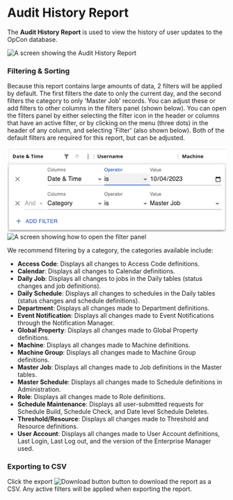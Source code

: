 # Audit History Report

The **Audit History Report** is used to view the history of user
updates to the OpCon database.

![A screen showing the Audit History Report](../../../../../Resources/Images/SM/Library/Reporting/AuditReport.png "Audit History Report")

### Filtering & Sorting

Because this report contains large amounts of data, 2 filters will be applied by default. The first filters the date to only the current day, and the second filters the category to only 'Master Job' records. You can adjust these or add filters to other columns in the filters panel (shown below). You can open the filters panel by either selecting the filter icon in the header or columns that have an active filter, or by clicking on the menu (three dots) in the header of any column, and selecting 'Filter' (also shown below). Both of the default filters are required for this report, but can be adjusted.

 ![A screen showing how to open the filter panel](../../../../../Resources/Images/SM/Library/Reporting/AuditFilterPanel.png "Filter Panel") ![A screen showing how to open the filter panel](../../../../../Resources/Images/SM/Library/Reporting/FilterMenu.png "Column Menu")

We recommend filtering by a category, the categories available include:

- **Access Code**: Displays all changes to Access Code definitions.
- **Calendar**: Displays all changes to Calendar definitions.
- **Daily Job**: Displays all changes to jobs in the Daily tables (status changes and job definitions).
- **Daily Schedule**: Displays all changes to schedules in the Daily tables (status changes and schedule definitions).
- **Department**: Displays all changes made to Department definitions.
- **Event Notification**: Displays all changes made to Event Notifications through the Notification Manager.
- **Global Property**: Displays all changes made to Global Property definitions.
- **Machine**: Displays all changes made to Machine definitions.
- **Machine Group**: Displays all changes made to Machine Group definitions.
- **Master Job**: Displays all changes made to Job definitions in the Master tables.
- **Master Schedule**: Displays all changes made to Schedule definitions in Administration.
- **Role**: Displays all changes made to Role definitions.
- **Schedule Maintenance**: Displays all user-submitted requests for Schedule Build, Schedule Check, and Date level Schedule Deletes.
- **Threshold/Resource**: Displays all changes made to Threshold and Resource definitions.
- **User Account**: Displays all changes made to User Account definitions, Last Login, Last Log out, and the version of the Enterprise Manager used.

### Exporting to CSV

Click the export ![Download button](../../../../../Resources/Images/SM/Library/Logs/Download-Button.png "Export") button to download the report as a CSV. Any active filters will be applied when exporting the report.
